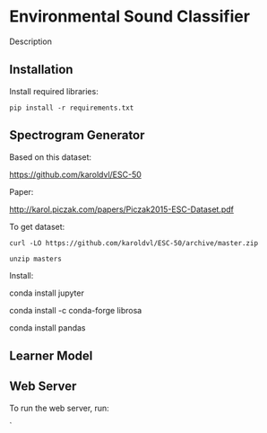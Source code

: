 # Environmental Sound Classifier

Description

## Installation

Install required libraries:

`pip install -r requirements.txt`

## Spectrogram Generator

Based on this dataset:

https://github.com/karoldvl/ESC-50

Paper:

http://karol.piczak.com/papers/Piczak2015-ESC-Dataset.pdf

To get dataset:

`curl -LO https://github.com/karoldvl/ESC-50/archive/master.zip`

`unzip masters`

Install:

conda install jupyter

conda install -c conda-forge librosa

conda install pandas

## Learner Model


## Web Server

To run the web server, run:

`
